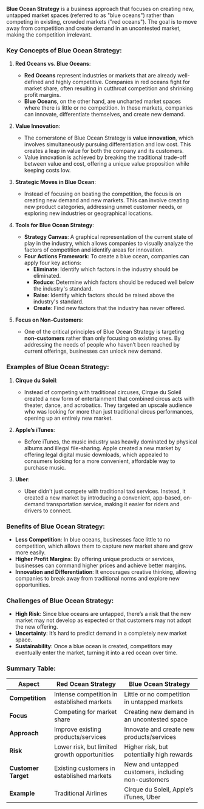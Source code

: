 **Blue Ocean Strategy** is a business approach that focuses on creating new, untapped market spaces (referred to as "blue oceans") rather than competing in existing, crowded markets ("red oceans"). The goal is to move away from competition and create demand in an uncontested market, making the competition irrelevant.

### Key Concepts of Blue Ocean Strategy:

1. **Red Oceans vs. Blue Oceans**:
   - **Red Oceans** represent industries or markets that are already well-defined and highly competitive. Companies in red oceans fight for market share, often resulting in cutthroat competition and shrinking profit margins.
   - **Blue Oceans**, on the other hand, are uncharted market spaces where there is little or no competition. In these markets, companies can innovate, differentiate themselves, and create new demand.

2. **Value Innovation**:
   - The cornerstone of Blue Ocean Strategy is **value innovation**, which involves simultaneously pursuing differentiation and low cost. This creates a leap in value for both the company and its customers.
   - Value innovation is achieved by breaking the traditional trade-off between value and cost, offering a unique value proposition while keeping costs low.

3. **Strategic Moves in Blue Ocean**:
   - Instead of focusing on beating the competition, the focus is on creating new demand and new markets. This can involve creating new product categories, addressing unmet customer needs, or exploring new industries or geographical locations.
   
4. **Tools for Blue Ocean Strategy**:
   - **Strategy Canvas**: A graphical representation of the current state of play in the industry, which allows companies to visually analyze the factors of competition and identify areas for innovation.
   - **Four Actions Framework**: To create a blue ocean, companies can apply four key actions:
     - **Eliminate**: Identify which factors in the industry should be eliminated.
     - **Reduce**: Determine which factors should be reduced well below the industry's standard.
     - **Raise**: Identify which factors should be raised above the industry's standard.
     - **Create**: Find new factors that the industry has never offered.
   
5. **Focus on Non-Customers**:
   - One of the critical principles of Blue Ocean Strategy is targeting **non-customers** rather than only focusing on existing ones. By addressing the needs of people who haven’t been reached by current offerings, businesses can unlock new demand.

### Examples of Blue Ocean Strategy:

1. **Cirque du Soleil**:
   - Instead of competing with traditional circuses, Cirque du Soleil created a new form of entertainment that combined circus acts with theater, dance, and acrobatics. They targeted an upscale audience who was looking for more than just traditional circus performances, opening up an entirely new market.

2. **Apple’s iTunes**:
   - Before iTunes, the music industry was heavily dominated by physical albums and illegal file-sharing. Apple created a new market by offering legal digital music downloads, which appealed to consumers looking for a more convenient, affordable way to purchase music.

3. **Uber**:
   - Uber didn't just compete with traditional taxi services. Instead, it created a new market by introducing a convenient, app-based, on-demand transportation service, making it easier for riders and drivers to connect.

### Benefits of Blue Ocean Strategy:
- **Less Competition**: In blue oceans, businesses face little to no competition, which allows them to capture new market share and grow more easily.
- **Higher Profit Margins**: By offering unique products or services, businesses can command higher prices and achieve better margins.
- **Innovation and Differentiation**: It encourages creative thinking, allowing companies to break away from traditional norms and explore new opportunities.

### Challenges of Blue Ocean Strategy:
- **High Risk**: Since blue oceans are untapped, there’s a risk that the new market may not develop as expected or that customers may not adopt the new offering.
- **Uncertainty**: It’s hard to predict demand in a completely new market space.
- **Sustainability**: Once a blue ocean is created, competitors may eventually enter the market, turning it into a red ocean over time.

### Summary Table: 

| Aspect                        | Red Ocean Strategy                            | Blue Ocean Strategy                        |
|-------------------------------|----------------------------------------------|--------------------------------------------|
| **Competition**                | Intense competition in established markets   | Little or no competition in untapped markets |
| **Focus**                      | Competing for market share                   | Creating new demand in an uncontested space |
| **Approach**                   | Improve existing products/services           | Innovate and create new products/services  |
| **Risk**                        | Lower risk, but limited growth opportunities  | Higher risk, but potentially high rewards   |
| **Customer Target**            | Existing customers in established markets    | New and untapped customers, including non-customers |
| **Example**                    | Traditional Airlines                         | Cirque du Soleil, Apple’s iTunes, Uber      |

